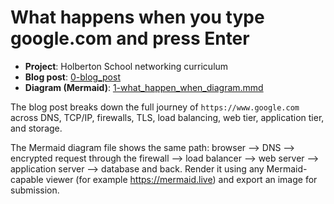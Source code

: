 # What happens when you type google.com and press Enter

- **Project**: Holberton School networking curriculum
- **Blog post**: [0-blog_post](0-blog_post)
- **Diagram (Mermaid)**: [1-what_happen_when_diagram.mmd](1-what_happen_when_diagram.mmd)

The blog post breaks down the full journey of `https://www.google.com` across DNS, TCP/IP, firewalls, TLS, load balancing, web tier, application tier, and storage.

The Mermaid diagram file shows the same path: browser --> DNS --> encrypted request through the firewall --> load balancer --> web server --> application server --> database and back. Render it using any Mermaid-capable viewer (for example https://mermaid.live) and export an image for submission.
